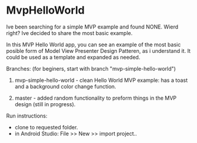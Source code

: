 # MvpHelloWorld

Ive been searching for a simple MVP example and found NONE. Wierd right? Ive decided to share the most basic example.

In this MVP Hello World app, you can see an example of the most basic posible form of Model View Presenter Design Patteren, as i understand it. It could be used as a template and expanded as needed.


Branches: (for beginers, start with branch "mvp-simple-hello-world")

1. mvp-simple-hello-world - clean Hello World MVP example: has a toast and a background color change function.

2. master - added random functionality to preform things in the MVP design (still in progress).


Run instructions:
- clone to requested folder.
- in Android Studio: File >> New >> import project..



